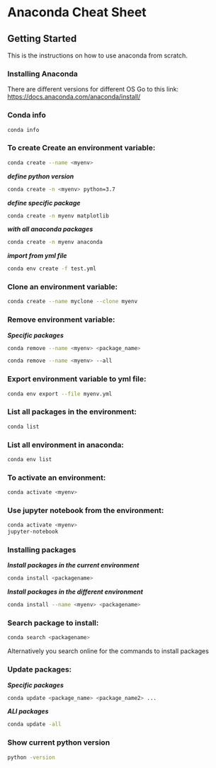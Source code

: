 <h1>Anaconda Cheat Sheet</h1>

## Getting Started

This is the instructions on how to use anaconda from scratch.

### Installing Anaconda 

There are different versions for different OS
Go to this link: https://docs.anaconda.com/anaconda/install/

### Conda info

```bash
conda info 
```

### To create Create an environment variable:

```bash
conda create --name <myenv> 
```

***define python version***
```bash
conda create -n <myenv> python=3.7
```

***define specific package***
```bash
conda create -n myenv matplotlib
```

***with all anaconda packages***
```bash
conda create -n myenv anaconda
```

***import from yml file***
```bash
conda env create -f test.yml
```

### Clone an environment variable:

```bash
conda create --name myclone --clone myenv
```

### Remove environment variable:

***Specific packages***
```bash
conda remove --name <myenv> <package_name>
```

```bash
conda remove --name <myenv> --all
```

### Export environment variable to yml file:

```bash
conda env export --file myenv.yml
```
### List all packages in the environment:

```bash
conda list
```
### List all environment in anaconda:
```bash
conda env list
```

### To activate an environment:

```bash
conda activate <myenv>
```
### Use jupyter notebook from the environment:

```bash
conda activate <myenv>
jupyter-notebook
```

### Installing packages

***Install packages in the current environment***
```bash
conda install <packagename>
```

***Install packages in the different environment***
```bash
conda install --name <myenv> <packagename>
```

### Search package to install:

```bash
conda search <packagename>
```
Alternatively you search online for the commands to install packages

### Update packages:

***Specific packages***
```bash
conda update <package_name> <package_name2> ... 
```
***ALl packages***
```bash
conda update -all 
```
### Show current python version
```bash
python -version 
```





